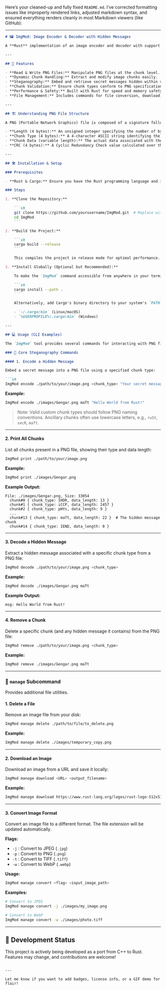 Here’s your cleaned-up and fully fixed `README.md`. I’ve corrected formatting issues like improperly rendered links, adjusted markdown syntax, and ensured everything renders cleanly in most Markdown viewers (like GitHub):

---

```markdown
# 🖼️ ImgMod: Image Encoder & Decoder with Hidden Messages

A **Rust** implementation of an image encoder and decoder with support for embedding and retrieving **hidden messages** inside PNG chunks using steganography. This project is a port from my **C++** version and is currently under active development.

---

## 🚀 Features

- **Read & Write PNG Files:** Manipulate PNG files at the chunk level.  
- **Dynamic Chunk Handling:** Extract and modify image chunks easily.  
- **Steganography:** Embed and retrieve secret messages hidden within valid PNG chunks.  
- **Chunk Validation:** Ensure chunk types conform to PNG specifications.  
- **Performance & Safety:** Built with Rust for speed and memory safety.  
- **File Management:** Includes commands for file conversion, download, and deletion.

---

## 🏗️ Understanding PNG File Structure

A PNG (Portable Network Graphics) file is composed of a signature followed by a series of **chunks**. Each chunk contains:

- **Length (4 bytes):** An unsigned integer specifying the number of bytes in the chunk's data field.  
- **Chunk Type (4 bytes):** A 4-character ASCII string identifying the chunk's purpose (e.g., `IHDR`, `PLTE`, `IDAT`, `IEND`). Ancillary chunks (like those used for hidden messages) often use lowercase letters (e.g., `maTt`, `ruSt`).  
- **Chunk Data (variable length):** The actual data associated with the chunk type. Its length must match the value in the Length field.  
- **CRC (4 bytes):** A Cyclic Redundancy Check value calculated over the Chunk Type and Chunk Data fields to detect errors.

---

## 🛠️ Installation & Setup

### Prerequisites

- **Rust & Cargo:** Ensure you have the Rust programming language and its package manager, Cargo, installed. You can get them from [rustup.rs](https://rustup.rs/).

### Steps

1. **Clone the Repository:**

    ```sh
    git clone https://github.com/yourusername/ImgMod.git  # Replace with your actual repo URL
    cd ImgMod
    ```

2. **Build the Project:**

    ```sh
    cargo build --release
    ```

    This compiles the project in release mode for optimal performance. The executable will be located in `./target/release/`.

3. **Install Globally (Optional but Recommended):**

    To make the `ImgMod` command accessible from anywhere in your terminal, install it using Cargo:

    ```sh
    cargo install --path .
    ```

    Alternatively, add Cargo's binary directory to your system's `PATH`:

    - `~/.cargo/bin` (Linux/macOS)  
    - `%USERPROFILE%\.cargo\bin` (Windows)

---

## 💻 Usage (CLI Examples)

The `ImgMod` tool provides several commands for interacting with PNG files and managing images.

### 🔐 Core Steganography Commands

#### 1. Encode a Hidden Message

Embed a secret message into a PNG file using a specified chunk type:

```sh
ImgMod encode ./path/to/your/image.png <chunk_type> "Your secret message here"
```

**Example:**

```sh
ImgMod encode ./images/Gengar.png maTt "Hello World from Rust!"
```

> Note: Valid custom chunk types should follow PNG naming conventions. Ancillary chunks often use lowercase letters, e.g., `ruSt`, `secR`, `maTt`.

---

#### 2. Print All Chunks

List all chunks present in a PNG file, showing their type and data length:

```sh
ImgMod print ./path/to/your/image.png
```

**Example:**

```sh
ImgMod print ./images/Gengar.png
```

**Example Output:**

```
File: ./images/Gengar.png, Size: 33054
  chunk#0 { chunk_type: IHDR, data_length: 13 }
  chunk#1 { chunk_type: iCCP, data_length: 2457 }
  chunk#2 { chunk_type: pHYs, data_length: 9 }
  ...
  chunk#13 { chunk_type: maTt, data_length: 22 }  # The hidden message chunk
  chunk#14 { chunk_type: IEND, data_length: 0 }
```

---

#### 3. Decode a Hidden Message

Extract a hidden message associated with a specific chunk type from a PNG file:

```sh
ImgMod decode ./path/to/your/image.png <chunk_type>
```

**Example:**

```sh
ImgMod decode ./images/Gengar.png maTt
```

**Example Output:**

```
msg: Hello World from Rust!
```

---

#### 4. Remove a Chunk

Delete a specific chunk (and any hidden message it contains) from the PNG file:

```sh
ImgMod remove ./path/to/your/image.png <chunk_type>
```

**Example:**

```sh
ImgMod remove ./images/Gengar.png maTt
```

---

### 🧰 `manage` Subcommand

Provides additional file utilities.

#### 1. Delete a File

Remove an image file from your disk:

```sh
ImgMod manage delete ./path/to/file/to_delete.png
```

**Example:**

```sh
ImgMod manage delete ./images/temporary_copy.png
```

---

#### 2. Download an Image

Download an image from a URL and save it locally:

```sh
ImgMod manage download <URL> <output_filename>
```

**Example:**

```sh
ImgMod manage download https://www.rust-lang.org/logos/rust-logo-512x512.png rust_logo.png
```

---

#### 3. Convert Image Format

Convert an image file to a different format. The file extension will be updated automatically.

**Flags:**

- `-j` : Convert to JPEG (`.jpg`)
- `-p` : Convert to PNG (`.png`)
- `-t` : Convert to TIFF (`.tiff`)
- `-w` : Convert to WebP (`.webp`)

**Usage:**

```sh
ImgMod manage convert <flag> <input_image_path>
```

**Examples:**

```sh
# Convert to JPEG
ImgMod manage convert -j ./images/my_image.png

# Convert to WebP
ImgMod manage convert -w ./images/photo.tiff
```

---

## 🚧 Development Status

This project is actively being developed as a port from C++ to Rust. Features may change, and contributions are welcome!
```

---

Let me know if you want to add badges, license info, or a GIF demo for flair!